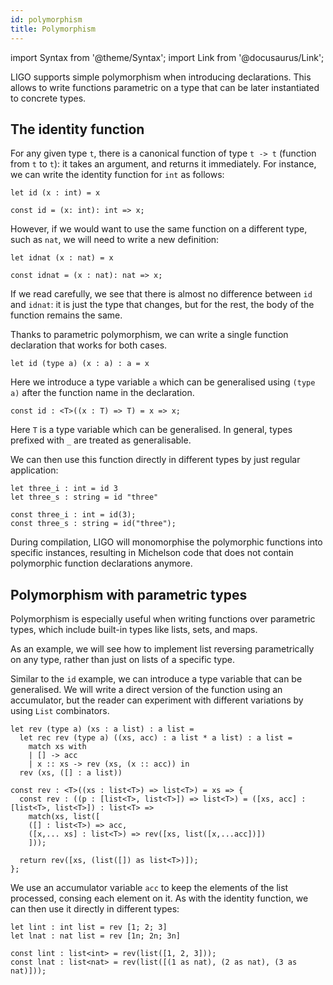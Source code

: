 ```yaml
---
id: polymorphism
title: Polymorphism
---
```


import Syntax from '@theme/Syntax';
import Link from '@docusaurus/Link';

LIGO supports simple polymorphism when introducing declarations. This
allows to write functions parametric on a type that can be later
instantiated to concrete types.

## The identity function

For any given type `t`, there is a canonical function of type `t -> t`
(function from `t` to `t`): it takes an argument, and returns it
immediately. For instance, we can write the identity function for
`int` as follows:

<Syntax syntax="cameligo">

```cameligo group=mono
let id (x : int) = x
```

</Syntax>

<Syntax syntax="jsligo">

```jsligo group=mono
const id = (x: int): int => x;
```

</Syntax>

However, if we would want to use the same function on a different
type, such as `nat`, we will need to write a new definition:

<Syntax syntax="cameligo">

```cameligo group=mono
let idnat (x : nat) = x
```

</Syntax>

<Syntax syntax="jsligo">

```jsligo group=mono
const idnat = (x : nat): nat => x;
```

</Syntax>

If we read carefully, we see that there is almost no difference
between `id` and `idnat`: it is just the type that changes, but for
the rest, the body of the function remains the same.

Thanks to parametric polymorphism, we can write a single function
declaration that works for both cases.

<Syntax syntax="cameligo">

```cameligo group=poly
let id (type a) (x : a) : a = x
```

Here we introduce a type variable `a` which can be generalised using
`(type a)` after the function name in the declaration.

</Syntax>

<Syntax syntax="jsligo">

```jsligo group=poly
const id : <T>((x : T) => T) = x => x;
```

Here `T` is a type variable which can be generalised. In general,
types prefixed with `_` are treated as generalisable.

</Syntax>

We can then use this function directly in different types by just
regular application:

<Syntax syntax="cameligo">

```cameligo group=poly
let three_i : int = id 3
let three_s : string = id "three"
```

</Syntax>

<Syntax syntax="jsligo">

```jsligo group=poly
const three_i : int = id(3);
const three_s : string = id("three");
```

</Syntax>

During compilation, LIGO will monomorphise the polymorphic functions
into specific instances, resulting in Michelson code that does not
contain polymorphic function declarations anymore.

## Polymorphism with parametric types

Polymorphism is especially useful when writing functions over
parametric types, which include built-in types like lists, sets, and
maps.

As an example, we will see how to implement list reversing
parametrically on any type, rather than just on lists of a specific
type.

Similar to the `id` example, we can introduce a type variable that can
be generalised. We will write a direct version of the function using
an accumulator, but the reader can experiment with different
variations by using `List` combinators.

<Syntax syntax="cameligo">

```cameligo group=poly
let rev (type a) (xs : a list) : a list =
  let rec rev (type a) ((xs, acc) : a list * a list) : a list =
    match xs with
    | [] -> acc
    | x :: xs -> rev (xs, (x :: acc)) in
  rev (xs, ([] : a list))
```

</Syntax>

<Syntax syntax="jsligo">

```jsligo group=poly
const rev : <T>((xs : list<T>) => list<T>) = xs => {
  const rev : ((p : [list<T>, list<T>]) => list<T>) = ([xs, acc] : [list<T>, list<T>]) : list<T> =>
    match(xs, list([
    ([] : list<T>) => acc,
    ([x,... xs] : list<T>) => rev([xs, list([x,...acc])])
    ]));

  return rev([xs, (list([]) as list<T>)]);
};
```

</Syntax>

We use an accumulator variable `acc` to keep the elements of the list
processed, consing each element on it. As with the identity function,
we can then use it directly in different types:

<Syntax syntax="cameligo">

```cameligo group=poly
let lint : int list = rev [1; 2; 3]
let lnat : nat list = rev [1n; 2n; 3n]
```

</Syntax>

<Syntax syntax="jsligo">

```jsligo group=poly
const lint : list<int> = rev(list([1, 2, 3]));
const lnat : list<nat> = rev(list([(1 as nat), (2 as nat), (3 as nat)]));
```

</Syntax>
